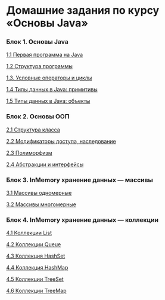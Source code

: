 # Домашние задания по курсу «Основы Java»

### Блок 1. Основы Java

[1.1	Первая программа на Java](./introduction/)

[1.2	Структура программы]()

[1.3. Условные операторы и циклы]()

[1.4	Типы данных в Java: примитивы](./primitives)

[1.5	Типы данных в Java: объекты](./objects)

### Блок 2. Основы ООП

[2.1	Структура класса](./class-structure)

[2.2	Модификаторы доступа, наследование](./inheritance)	

[2.3	Полиморфизм](./polymorphism/)

[2.4	Абстракции и интерфейсы](./abstractions-interfaces/)

### Блок 3. InMemory хранение данных — массивы

[3.1	Массивы одномерные](/arrays/3.1/)

[3.2	Массивы многомерные](/arrays/3.2/)

### Блок 4. InMemory хранение данных — коллекции

[4.1	Коллекции List](/in-memory_list/)

[4.2	Коллекции Queue](/in-memory-queue/)

[4.3	Коллекция HashSet](/in-memory-hashset/)

[4.4	Коллекция HashMap](/in-memory-hashmap/)

[4.5	Коллекции TreeSet](/in-memory-treeset/)

[4.6	Коллекции TreeMap](/in-memory-treemap/)
